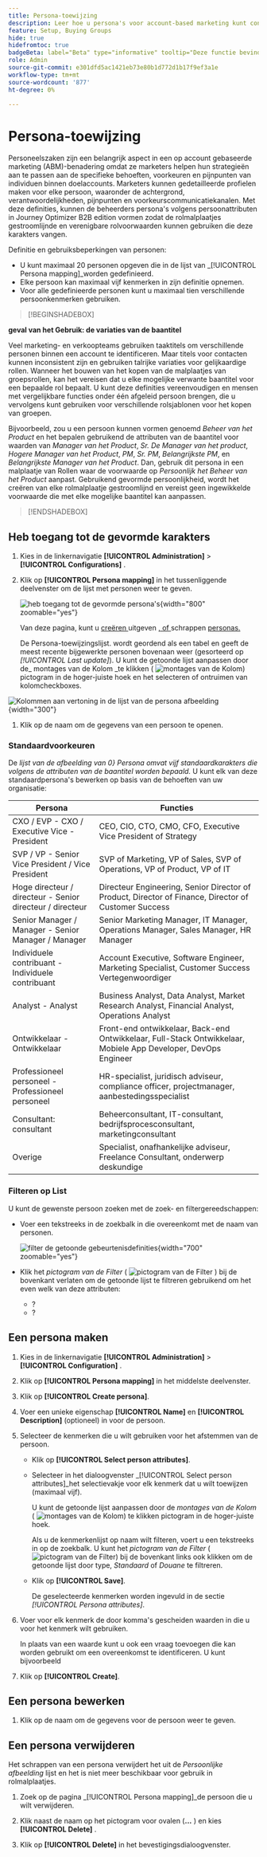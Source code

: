 ```yaml
---
title: Persona-toewijzing
description: Leer hoe u persona's voor account-based marketing kunt configureren door personekenmerken in kaart te brengen om gestroomlijnde rolmalplaatjes voor het kopen van groepen tot stand te brengen.
feature: Setup, Buying Groups
hide: true
hidefromtoc: true
badgeBeta: label="Beta" type="informative" tooltip="Deze functie bevindt zich momenteel in een beperkte bètaversie"
role: Admin
source-git-commit: e301dfd5ac1421eb73e80b1d772d1b17f9ef3a1e
workflow-type: tm+mt
source-wordcount: '877'
ht-degree: 0%

---
```


# Persona-toewijzing

Personeelszaken zijn een belangrijk aspect in een op account gebaseerde marketing (ABM)-benadering omdat ze marketers helpen hun strategieën aan te passen aan de specifieke behoeften, voorkeuren en pijnpunten van individuen binnen doelaccounts. Marketers kunnen gedetailleerde profielen maken voor elke persoon, waaronder de achtergrond, verantwoordelijkheden, pijnpunten en voorkeurscommunicatiekanalen. Met deze definities, kunnen de beheerders persona&#39;s volgens persoonattributen in Journey Optimizer B2B edition vormen zodat de rolmalplaatjes gestroomlijnde en verenigbare rolvoorwaarden kunnen gebruiken die deze karakters vangen.

<!-- Currently there is no insight into what persona goes into what role. With buying group agent, when asked questions about, what should be the size of the buying group, what persona should be in that buying group, what role do they play, etc, then agent will analyze all the data, (opportunity data, engagement data, sales conversation, etc) and informs the user that the buying group needs 7 persona, e.g.CMO, VP of marketing, marketing leader, Marketing ops, etc. 

Then based on what agent informed, users can create a template with those personas. -->
Definitie en gebruiksbeperkingen van personen:

* U kunt maximaal 20 personen opgeven die in de lijst van _[!UICONTROL Persona mapping]_worden gedefinieerd.
* Elke persoon kan maximaal vijf kenmerken in zijn definitie opnemen.
* Voor alle gedefinieerde personen kunt u maximaal tien verschillende persoonkenmerken gebruiken.

>[!BEGINSHADEBOX]

**geval van het Gebruik: de variaties van de baantitel**

Veel marketing- en verkoopteams gebruiken taaktitels om verschillende personen binnen een account te identificeren. Maar titels voor contacten kunnen inconsistent zijn en gebruiken talrijke variaties voor gelijkaardige rollen. Wanneer het bouwen van het kopen van de malplaatjes van groepsrollen, kan het vereisen dat u elke mogelijke verwante baantitel voor een bepaalde rol bepaalt. U kunt deze definities vereenvoudigen en mensen met vergelijkbare functies onder één afgeleid persoon brengen, die u vervolgens kunt gebruiken voor verschillende rolsjablonen voor het kopen van groepen.

Bijvoorbeeld, zou u een persoon kunnen vormen genoemd _Beheer van het Product_ en het bepalen gebruikend de attributen van de baantitel voor waarden van _Manager van het Product_, _Sr. De Manager van het product_, _Hogere Manager van het Product_, _PM_, _Sr. PM_, _Belangrijkste PM_, en _Belangrijkste Manager van het Product_. Dan, gebruik dit persona in een malplaatje van Rollen waar de voorwaarde op _Persoonlijk het Beheer van het Product_ aanpast. Gebruikend gevormde persoonlijkheid, wordt het creëren van elke rolmalplaatje gestroomlijnd en vereist geen ingewikkelde voorwaarde die met elke mogelijke baantitel kan aanpassen.

>[!ENDSHADEBOX]

## Heb toegang tot de gevormde karakters

1. Kies in de linkernavigatie **[!UICONTROL Administration]** > **[!UICONTROL Configurations]** .

1. Klik op **[!UICONTROL Persona mapping]** in het tussenliggende deelvenster om de lijst met personen weer te geven.

   ![ heb toegang tot de gevormde persona&#39;s ](./assets/configuration-engagement-scoring-list.png){width="800" zoomable="yes"}

   Van deze pagina, kunt u [ creëren ](#create-an-engagement-score-model) uitgeven [, of ](#change-the-engagement-weighting-settings) schrappen [ personas.](#delete-a-persona)

   De Persona-toewijzingslijst. wordt geordend als een tabel en geeft de meest recente bijgewerkte personen bovenaan weer (gesorteerd op _[!UICONTROL Last update]_). U kunt de getoonde lijst aanpassen door de_ montages van de Kolom _te klikken ( ![ montages van de Kolom ](../assets/do-not-localize/icon-column-settings.svg)) pictogram in de hoger-juiste hoek en het selecteren of ontruimen van kolomcheckboxes.

![ Kolommen aan vertoning in de lijst van de persona afbeelding ](./assets/configuration-engagement-scoring-list-columns.png){width="300"}

1. Klik op de naam om de gegevens van een persoon te openen.

### Standaardvoorkeuren

De _lijst van de afbeelding van 0} Persona omvat vijf standaardkarakters die volgens de attributen van de baantitel worden bepaald._ U kunt elk van deze standaardpersona&#39;s bewerken op basis van de behoeften van uw organisatie:

| Persona | Functies |
| ------- | ---------- |
| CXO / EVP - CXO / Executive Vice - President | CEO, CIO, CTO, CMO, CFO, Executive Vice President of Strategy |
| SVP / VP - Senior Vice President / Vice President | SVP of Marketing, VP of Sales, SVP of Operations, VP of Product, VP of IT |
| Hoge directeur / directeur - Senior directeur / directeur | Directeur Engineering, Senior Director of Product, Director of Finance, Director of Customer Success |
| Senior Manager / Manager - Senior Manager / Manager | Senior Marketing Manager, IT Manager, Operations Manager, Sales Manager, HR Manager |
| Individuele contribuant - Individuele contribuant | Account Executive, Software Engineer, Marketing Specialist, Customer Success Vertegenwoordiger |
| Analyst - Analyst | Business Analyst, Data Analyst, Market Research Analyst, Financial Analyst, Operations Analyst |
| Ontwikkelaar - Ontwikkelaar | Front-end ontwikkelaar, Back-end Ontwikkelaar, Full-Stack Ontwikkelaar, Mobiele App Developer, DevOps Engineer |
| Professioneel personeel - Professioneel personeel | HR-specialist, juridisch adviseur, compliance officer, projectmanager, aanbestedingsspecialist |
| Consultant: consultant | Beheerconsultant, IT-consultant, bedrijfsprocesconsultant, marketingconsultant |
| Overige | Specialist, onafhankelijke adviseur, Freelance Consultant, onderwerp deskundige |

### Filteren op List

U kunt de gewenste persoon zoeken met de zoek- en filtergereedschappen:

* Voer een tekstreeks in de zoekbalk in die overeenkomt met de naam van personen.

  ![ filter de getoonde gebeurtenisdefinities ](./assets/configuration-events-defs-list-filtered.png){width="700" zoomable="yes"}

* Klik het _pictogram van de Filter_ ( ![ pictogram van de Filter ](../assets/do-not-localize/icon-filter.svg) ) bij de bovenkant verlaten om de getoonde lijst te filtreren gebruikend om het even welk van deze attributen:

   * ?
   * ?

## Een persona maken

1. Kies in de linkernavigatie **[!UICONTROL Administration]** > **[!UICONTROL Configuration]** .

1. Klik op **[!UICONTROL Persona mapping]** in het middelste deelvenster.

1. Klik op **[!UICONTROL Create persona]**.

1. Voer een unieke eigenschap **[!UICONTROL Name]** en **[!UICONTROL Description]** (optioneel) in voor de persoon.

1. Selecteer de kenmerken die u wilt gebruiken voor het afstemmen van de persoon.

   * Klik op **[!UICONTROL Select person attributes]**.

   * Selecteer in het dialoogvenster _[!UICONTROL Select person attributes]_het selectievakje voor elk kenmerk dat u wilt toewijzen (maximaal vijf).

     U kunt de getoonde lijst aanpassen door de _montages van de Kolom_ ( ![ montages van de Kolom ](../assets/do-not-localize/icon-column-settings.svg)) te klikken pictogram in de hoger-juiste hoek.

     Als u de kenmerkenlijst op naam wilt filteren, voert u een tekstreeks in op de zoekbalk. U kunt het _pictogram van de Filter_ ( ![ pictogram van de Filter ](../assets/do-not-localize/icon-filter.svg)) bij de bovenkant links ook klikken om de getoonde lijst door type, _Standaard_ of _Douane_ te filtreren.

   * Klik op **[!UICONTROL Save]**.

     De geselecteerde kenmerken worden ingevuld in de sectie _[!UICONTROL Persona attributes]_.

1. Voer voor elk kenmerk de door komma&#39;s gescheiden waarden in die u voor het kenmerk wilt gebruiken.

   In plaats van een waarde kunt u ook een vraag toevoegen die kan worden gebruikt om een overeenkomst te identificeren. U kunt bijvoorbeeld

1. Klik op **[!UICONTROL Create]**.

## Een persona bewerken

1. Klik op de naam om de gegevens voor de persoon weer te geven.


## Een persona verwijderen

Het schrappen van een persona verwijdert het uit de _Persoonlijke afbeelding_ lijst en het is niet meer beschikbaar voor gebruik in rolmalplaatjes.

1. Zoek op de pagina _[!UICONTROL Persona mapping]_de persoon die u wilt verwijderen.

1. Klik naast de naam op het pictogram voor ovalen (**...** ) en kies **[!UICONTROL Delete]** .

1. Klik op **[!UICONTROL Delete]** in het bevestigingsdialoogvenster.
